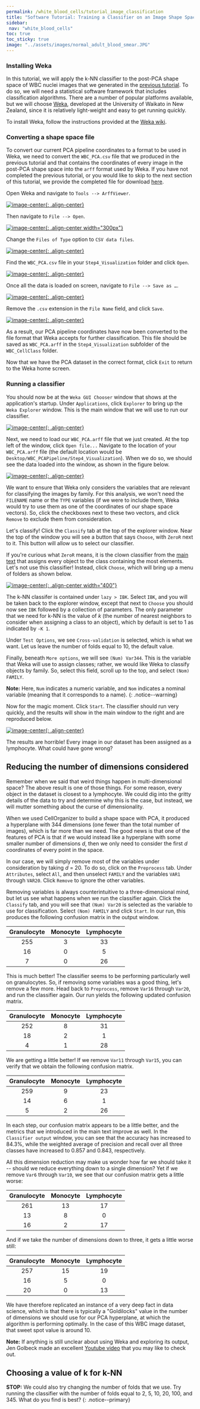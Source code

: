 ```yaml
---
permalink: /white_blood_cells/tutorial_image_classification
title: "Software Tutorial: Training a Classifier on an Image Shape Space"
sidebar:
 nav: "white_blood_cells"
toc: true
toc_sticky: true
image: "../assets/images/normal_adult_blood_smear.JPG"
---
```


### Installing Weka

In this tutorial, we will apply the k-NN classifier to the post-PCA shape space of WBC nuclei images that we generated in the [previous tutorial](tutorial_shape_space). To do so, we will need a statistical software framework that includes classification algorithms. There are a number of popular platforms available, but we will choose <a href="https://www.cs.waikato.ac.nz/ml/weka/" target="_blank">Weka</a>, developed at the University of Waikato in New Zealand, since it is relatively light-weight and easy to get running quickly.

To install Weka, follow the instructions provided at the <a href="https://waikato.github.io/weka-wiki/downloading_weka/" target="_blank">Weka wiki</a>.

### Converting a shape space file

To convert our current PCA pipeline coordinates to a format to be used in Weka, we need to convert the `WBC_PCA.csv` file that we produced in the previous tutorial and that contains the coordinates of every image in the post-PCA shape space into the `arff` format used by Weka. If you have not completed the previous tutorial, or you would like to skip to the next section of this tutorial, we provide the completed file for download <a href="../downloads/WBC_PCA.arff">here</a>.

Open Weka and navigate to `Tools --> ArffViewer`.

[![image-center](../assets/images/600px/cellorg_step_2.png){: .align-center}](../assets/images/cellorg_step_2.png)


Then navigate to `File --> Open`.

[![image-center](../assets/images/600px/cellorg_step_3.png){: .align-center width="300px"}](../assets/images/cellorg_step_3.png)

Change the `Files of Type` option to `CSV data files`.

[![image-center](../assets/images/600px/cellorg_step_4.png){: .align-center}](../assets/images/cellorg_step_4.png)

Find the `WBC_PCA.csv` file in your `Step4_Visualization` folder and click `Open`.

[![image-center](../assets/images/600px/cellorg_step_5.png){: .align-center}](../assets/images/cellorg_step_5.png)

Once all the data is loaded on screen, navigate to `File --> Save as …`.

[![image-center](../assets/images/600px/cellorg_step_6.png){: .align-center}](../assets/images/cellorg_step_6.png)

Remove the `.csv` extension in the `File Name` field, and click `Save`.

[![image-center](../assets/images/600px/cellorg_step_7.png){: .align-center}](../assets/images/cellorg_step_7.png)

As a result, our PCA pipeline coordinates have now been converted to the file format that Weka accepts for further classification. This file should be saved as `WBC_PCA.arff` in the `Step4_Visualization` subfolder of the `WBC_CellClass` folder.

Now that we have the PCA dataset in the correct format, click `Exit` to return to the Weka home screen.

### Running a classifier

You should now be at the `Weka GUI Chooser` window that shows at the application's startup. Under `Applications`, click `Explorer` to bring up the `Weka Explorer` window. This is the main window that we will use to run our classifier.

[![image-center](../assets/images/600px/weka_explorer.png){: .align-center}](../assets/images/weka_explorer.png)

Next, we need to load our `WBC_PCA.arff` file that we just created. At the top left of the window, click `Open file...` Navigate to the location of your `WBC_PCA.arff` file (the default location would be `Desktop/WBC_PCAPipeline/Step4_Visualization`). When we do so, we should see the data loaded into the window, as shown in the figure below.

[![image-center](../assets/images/600px/weka_explorer_data.png){: .align-center}](../assets/images/weka_explorer_data.png)

We want to ensure that Weka only considers the variables that are relevant for classifying the images by family. For this analysis, we won't need the `FILENAME` name or the `TYPE` variables (if we were to include them, Weka would try to use them as one of the coordinates of our shape space vectors). So, click the checkboxes next to these two vectors, and click `Remove` to exclude them from consideration.

Let's classify! Click the `Classify` tab at the top of the explorer window. Near the top of the window you will see a button that says `Choose`, with `ZeroR` next to it. This button will allow us to select our classifier.

If you're curious what `ZeroR` means, it is the clown classifier from the [main text](training) that assigns every object to the class containing the most elements. Let's not use this classifier! Instead, click `Choose`, which will bring up a menu of folders as shown below.

[![image-center](../assets/images/600px/classifier_list.png){: .align-center width="400"}](../assets/images/classifier_list.png)

The k-NN classifer is contained under `lazy > IBK`. Select `IBK`, and you will be taken back to the explorer window, except that next to `Choose` you should now see `IBK` followed by a collection of parameters. The only parameter that we need for k-NN is the value of *k* (the number of nearest neighbors to consider when assigning a class to an object), which by default is set to 1 as indicated by `-K 1`.

Under `Test Options`, we see `Cross-validation` is selected, which is what we want. Let us leave the number of folds equal to 10, the default value.

Finally, beneath `More options`, we will see `(Num) Var344`. This is the variable that Weka will use to assign classes; rather, we would like Weka to classify objects by family. So, select this field, scroll up to the top, and select `(Nom) FAMILY`.

**Note:** Here, `Num` indicates a numeric variable, and `Nom` indicates a nominal variable (meaning that it corresponds to a name).
{: .notice--warning}

Now for the magic moment. Click `Start`. The classifier should run very quickly, and the results will show in the main window to the right and are reproduced below.

[![image-center](../assets/images/600px/classifier_output_all_pca_variables.png){: .align-center}](../assets/images/classifier_output_all_pca_variables.png)

The results are horrible! Every image in our dataset has been assigned as a lymphocyte. What could have gone wrong?

## Reducing the number of dimensions considered

Remember when we said that weird things happen in multi-dimensional space? The above result is one of those things. For some reason, every object in the dataset is closest to a lymphocyte. We could dig into the gritty details of the data to try and determine why this is the case, but instead, we will mutter something about the curse of dimensionality.

When we used CellOrganizer to build a shape space with PCA, it produced a hyperplane with 344 dimensions (one fewer than the total number of images), which is far more than we need. The good news is that one of the features of PCA is that if we would instead like a hyperplane with some smaller number of dimensions *d*, then we only need to consider the first *d* coordinates of every point in the space.

In our case, we will simply remove most of the variables under consideration by taking *d* = 20. To do so, click on the `Preprocess` tab. Under `Attributes`, select `All`, and then unselect `FAMILY` and the variables `VAR1` through `VAR20`. Click `Remove` to ignore the other variables.

Removing variables is always counterintuitive to a three-dimensional mind, but let us see what happens when we run the classifier again. Click the `Classify` tab, and you will see that `(Num) Var20` is selected as the variable to use for classification. Select `(Nom) FAMILY` and click `Start`. In our run, this produces the following confusion matrix in the output window.

| Granulocyte | Monocyte | Lymphocyte |
| :---: |  :----: | :---: |
| 255 | 3 | 33 |
| 16 | 0 | 5 |
| 7 | 0 | 26 |

This is much better! The classifier seems to be performing particularly well on granulocytes. So, if removing some variables was a good thing, let's remove a few more. Head back to `Preprocess`, remove `Var16` through `Var20`, and run the classifier again. Our run yields the following updated confusion matrix.

| Granulocyte | Monocyte | Lymphocyte |
| :---: |  :----: | :---: |
| 252 | 8 | 31 |
| 18 | 2 | 1 |
| 4 | 1 | 28 |

We are getting a little better! If we remove `Var11` through `Var15`, you can verify that we obtain the following confusion matrix.

| Granulocyte | Monocyte | Lymphocyte |
| :---: |  :----: | :---: |
| 259 | 9 | 23 |
| 14 | 6 | 1 |
| 5 | 2 | 26 |

In each step, our confusion matrix appears to be a little better, and the metrics that we introduced in the main text improve as well. In the `Classifier output` window, you can see that the accuracy has increased to 84.3%, while the weighted average of precision and recall over all three classes have increased to 0.857 and 0.843, respectively.

All this dimension reduction may make us wonder how far we should take it -- should we reduce everything down to a single dimension? Yet if we remove `Var6` through `Var10`, we see that our confusion matrix gets a little worse:

| Granulocyte | Monocyte | Lymphocyte |
| :---: |  :----: | :---: |
| 261 | 13 | 17 |
| 13 | 8 | 0 |
| 16 | 2 | 17 |

And if we take the number of dimensions down to three, it gets a little worse still:

| Granulocyte | Monocyte | Lymphocyte |
| :---: |  :----: | :---: |
| 257 | 15 | 19 |
| 16 | 5 | 0 |
| 20 | 0 | 13 |

We have therefore replicated an instance of a very deep fact in data science, which is that there is typically a "Goldilocks" value in the number of dimensions we should use for our PCA hyperplane, at which the algorithm is performing optimally. In the case of this WBC image dataset, that sweet spot value is around 10.

**Note:** If anything is still unclear about using Weka and exploring its output, Jen Golbeck made an excellent <a href="https://www.youtube.com/watch?v=gfhGfnkypCY" target="_blank">Youtube video</a> that you may like to check out.

## Choosing a value of k for k-NN

**STOP:** We could also try changing the number of folds that we use. Try running the classifier with the number of folds equal to 2, 5, 10, 20, 100, and 345. What do you find is best?
{: .notice--primary}
